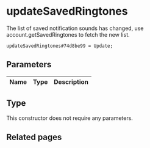 # updateSavedRingtones
The list of saved notification sounds has changed, use account.getSavedRingtones to fetch the new list.

```
updateSavedRingtones#74d8be99 = Update;
```

## Parameters
| Name | Type | Description |
| ---- | :----: | ----------- |


## Type
This constructor does not require any parameters.

## Related pages
